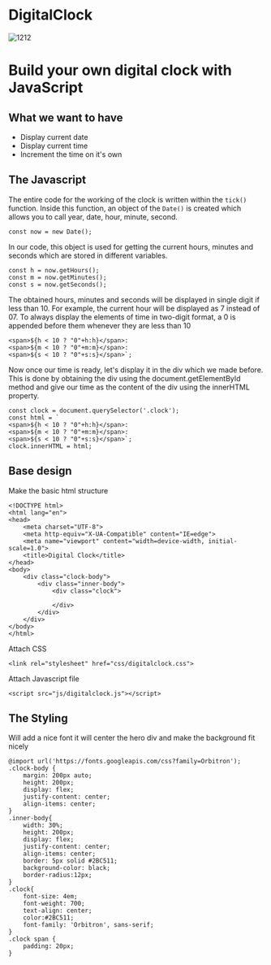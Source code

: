 # DigitalClock
![1212](https://user-images.githubusercontent.com/29798155/115163471-c12d4080-a0c2-11eb-87cb-915e6fd4d581.gif)



# Build your own digital clock with JavaScript
## What we want to have

- Display current date
- Display current time
- Increment the time on it's own


## The Javascript
The entire code for the working of the clock is written within the ```tick()``` function.
Inside this function, an object of the ```Date()``` is created which allows you to call year, date, hour, minute, second. 
```
const now = new Date();
```
In our code, this object is used for getting the current hours, minutes and seconds which are stored in different variables.
```
const h = now.getHours();
const m = now.getMinutes();
const s = now.getSeconds();
```
The obtained hours, minutes and seconds will be displayed in single digit if less than 10. For example, the current hour will be displayed as 7 instead of 07. To always display the elements of time in two-digit format, a 0 is appended before them whenever they are less than 10
```
<span>${h < 10 ? "0"+h:h}</span>:
<span>${m < 10 ? "0"+m:m}</span>:
<span>${s < 10 ? "0"+s:s}</span>`;
```
Now once our time is ready, let's display it in the div which we made before. This is done by obtaining the div using the document.getElementById method and give our time as the content of the div using the innerHTML property.
```
const clock = document.querySelector('.clock');
const html = `
<span>${h < 10 ? "0"+h:h}</span>:
<span>${m < 10 ? "0"+m:m}</span>:
<span>${s < 10 ? "0"+s:s}</span>`;
clock.innerHTML = html;
```

## Base design
Make the basic html structure
``` 
<!DOCTYPE html>
<html lang="en">
<head>
    <meta charset="UTF-8">
    <meta http-equiv="X-UA-Compatible" content="IE=edge">
    <meta name="viewport" content="width=device-width, initial-scale=1.0">
    <title>Digital Clock</title>
</head>
<body>
    <div class="clock-body">
        <div class="inner-body">
            <div class="clock">
            
            </div>
        </div>
    </div>
</body>
</html>
```

Attach CSS
```
<link rel="stylesheet" href="css/digitalclock.css">
```
Attach Javascript file
```
<script src="js/digitalclock.js"></script>
```


## The Styling
Will add a nice font it will center the hero div and make the background fit nicely
``` 
@import url('https://fonts.googleapis.com/css?family=Orbitron');
.clock-body {
    margin: 200px auto;
    height: 200px;
    display: flex;
    justify-content: center;
    align-items: center;
}
.inner-body{
    width: 30%;
    height: 200px;
    display: flex;
    justify-content: center;
    align-items: center;
    border: 5px solid #2BC511;
    background-color: black;
    border-radius:12px;
}
.clock{
    font-size: 4em;
    font-weight: 700;
    text-align: center;
    color:#2BC511;
    font-family: 'Orbitron', sans-serif;
}
.clock span {
    padding: 20px;
}
```
